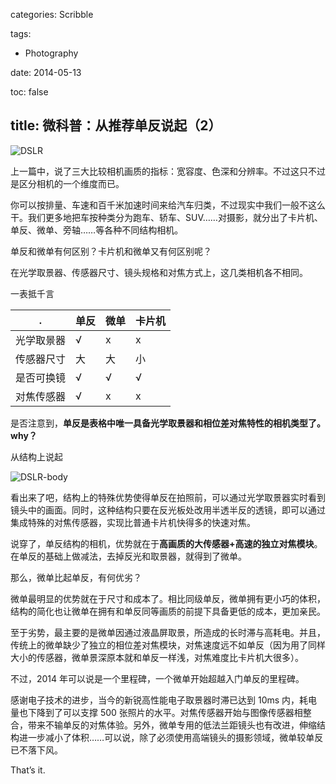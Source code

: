 categories: Scribble

tags:

- Photography

date: 2014-05-13

toc: false

title: 微科普：从推荐单反说起（2）
---

![DSLR](/images/微科普：从推荐单反说起（2）0.jpg)

上一篇中，说了三大比较相机画质的指标：宽容度、色深和分辨率。不过这只不过是区分相机的一个维度而已。

<!--more-->

你可以按排量、车速和百千米加速时间来给汽车归类，不过现实中我们一般不这么干。我们更多地把车按种类分为跑车、轿车、SUV……对摄影，就分出了卡片机、单反、微单、旁轴……等各种不同结构相机。

单反和微单有何区别？卡片机和微单又有何区别呢？

在光学取景器、传感器尺寸、镜头规格和对焦方式上，这几类相机各不相同。

一表抵千言

| .        |单反 |微单 |卡片机|
|----------|----|----|-----|
| 光学取景器 | √  | x  | x   |
| 传感器尺寸 | 大 | 大  | 小  |
| 是否可换镜 | √  | √  | √   |
| 对焦传感器 | √  | x  | x   |


是否注意到，**单反是表格中唯一具备光学取景器和相位差对焦特性的相机类型了。why？**

从结构上说起

![DSLR-body](/images/微科普：从推荐单反说起（2）1.jpg)

看出来了吧，结构上的特殊优势使得单反在拍照前，可以通过光学取景器实时看到镜头中的画面。同时，这种结构只要在反光板处改用半透半反的透镜，即可以通过集成特殊的对焦传感器，实现比普通卡片机快得多的快速对焦。

说穿了，单反结构的相机，优势就在于**高画质的大传感器+高速的独立对焦模块**。在单反的基础上做减法，去掉反光和取景器，就得到了微单。

那么，微单比起单反，有何优劣？

微单最明显的优势就在于尺寸和成本了。相比同级单反，微单拥有更小巧的体积，结构的简化也让微单在拥有和单反同等画质的前提下具备更低的成本，更加亲民。

至于劣势，最主要的是微单因通过液晶屏取景，所造成的长时滞与高耗电。并且，传统上的微单缺少了独立的相位差对焦模块，对焦速度远不如单反（因为用了同样大小的传感器，微单景深原本就和单反一样浅，对焦难度比卡片机大很多）。

不过，2014 年可以说是一个里程碑，一个微单开始超越入门单反的里程碑。

感谢电子技术的进步，当今的新锐高性能电子取景器时滞已达到 10ms 内，耗电量也下降到了可以支撑 500 张照片的水平。对焦传感器开始与图像传感器相整合，带来不输单反的对焦体验。另外，微单专用的低法兰距镜头也有改进，伸缩结构进一步减小了体积……可以说，除了必须使用高端镜头的摄影领域，微单较单反已不落下风。

That’s it.